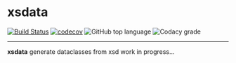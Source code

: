 xsdata
======

[![Build Status](https://travis-ci.org/tefra/xsdata.svg?branch=master)](https://travis-ci.org/tefra/xsdata)  [![codecov](https://codecov.io/gh/tefra/xsdata/branch/master/graph/badge.svg)](https://codecov.io/gh/tefra/xsdata) ![GitHub top language](https://img.shields.io/github/languages/top/tefra/xsdata) ![Codacy grade](https://img.shields.io/codacy/grade/1248c5bc72684854899a043986d4fa06)

* * * * *

**xsdata** generate dataclasses from xsd work in progress...
